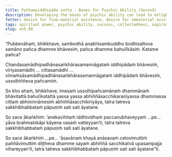 ```yaml
---
title: Paṭhamaiddhipāda sutta - Bases for Psychic Ability (Second)
description: Developing the bases of psychic ability can lead to enlightenment in this very life or the state of non-returning.
fetter: desire for fine-material existence, desire for immaterial existence, conceit, restlessness, ignorance
tags: spiritual power, psychic ability, success, collectedness, aspiration, persistence, mind, investigation, reflection, close examination, an, an5
slug: an5.68
---
```


“Pubbevāhaṁ, bhikkhave, sambodhā anabhisambuddho bodhisattova samāno pañca dhamme bhāvesiṁ, pañca dhamme bahulīkāsiṁ. Katame pañca?

Chandasamādhipadhānasaṅkhārasamannāgataṁ iddhipādaṁ bhāvesiṁ, vīriyasamādhi … cittasamādhi … vīmaṁsāsamādhipadhānasaṅkhārasamannāgataṁ iddhipādaṁ bhāvesiṁ, ussoḷhiññeva pañcamiṁ.

So kho ahaṁ, bhikkhave, imesaṁ ussoḷhipañcamānaṁ dhammānaṁ bhāvitattā bahulīkatattā yassa yassa abhiññāsacchikaraṇīyassa dhammassa cittaṁ abhininnāmesiṁ abhiññāsacchikiriyāya, tatra tatreva sakkhibhabbataṁ pāpuṇiṁ sati sati āyatane.

So sace ākaṅkhiṁ: ‘anekavihitaṁ iddhividhaṁ paccanubhaveyyaṁ …pe… yāva brahmalokāpi kāyena vasaṁ vatteyyan’ti, tatra tatreva sakkhibhabbataṁ pāpuṇiṁ sati sati āyatane.

So sace ākaṅkhiṁ …pe… ‘āsavānaṁ khayā anāsavaṁ cetovimuttiṁ paññāvimuttiṁ diṭṭheva dhamme sayaṁ abhiññā sacchikatvā upasampajja vihareyyan’ti, tatra tatreva sakkhibhabbataṁ pāpuṇiṁ sati sati āyatane”ti.
